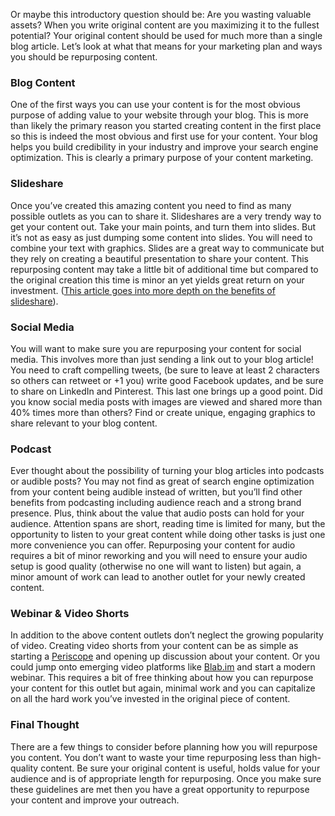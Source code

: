 Or maybe this introductory question should be: Are you wasting valuable assets? When you write original content are you maximizing it to the fullest potential? Your original content should be used for much more than a single blog article. Let’s look at what that means for your marketing plan and ways you should be repurposing content.

### Blog Content

One of the first ways you can use your content is for the most obvious purpose of adding value to your website through your blog. This is more than likely the primary reason you started creating content in the first place so this is indeed the most obvious and first use for your content. Your blog helps you build credibility in your industry and improve your search engine optimization. This is clearly a primary purpose of your content marketing.

### Slideshare

Once you’ve created this amazing content you need to find as many possible outlets as you can to share it. Slideshares are a very trendy way to get your content out. Take your main points, and turn them into slides. But it’s not as easy as just dumping some content into slides. You will need to combine your text with graphics. Slides are a great way to communicate but they rely on creating a beautiful presentation to share your content. This repurposing content may take a little bit of additional time but compared to the original creation this time is minor an yet yields great return on your investment. ([This article goes into more depth on the benefits of slideshare](http://www.mnprblog.com/2013/07/6-business-benefits-of-slideshare-for.html)).

### Social Media

You will want to make sure you are repurposing your content for social media. This involves more than just sending a link out to your blog article! You need to craft compelling tweets, (be sure to leave at least 2 characters so others can retweet or +1 you) write good Facebook updates, and be sure to share on LinkedIn and Pinterest. This last one brings up a good point. Did you know social media posts with images are viewed and shared more than 40% times more than others? Find or create unique, engaging graphics to share relevant to your blog content.

### Podcast

Ever thought about the possibility of turning your blog articles into podcasts or audible posts? You may not find as great of search engine optimization from your content being audible instead of written, but you’ll find other benefits from podcasting including audience reach and a strong brand presence. Plus, think about the value that audio posts can hold for your audience. Attention spans are short, reading time is limited for many, but the opportunity to listen to your great content while doing other tasks is just one more convenience you can offer. Repurposing your content for audio requires a bit of minor reworking and you will need to ensure your audio setup is good quality (otherwise no one will want to listen) but again, a minor amount of work can lead to another outlet for your newly created content.

### Webinar & Video Shorts

In addition to the above content outlets don’t neglect the growing popularity of video. Creating video shorts from your content can be as simple as starting a [Periscope](http://periscope.com) and opening up discussion about your content. Or you could jump onto emerging video platforms like [Blab.im](http://blab.im) and start a modern webinar. This requires a bit of free thinking about how you can repurpose your content for this outlet but again, minimal work and you can capitalize on all the hard work you’ve invested in the original piece of content.

### Final Thought

There are a few things to consider before planning how you will repurpose you content. You don’t want to waste your time repurposing less than high-quality content. Be sure your original content is useful, holds value for your audience and is of appropriate length for repurposing. Once you make sure these guidelines are met then you have a great opportunity to repurpose your content and improve your outreach.